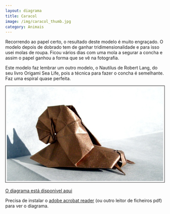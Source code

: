 ```yaml
---
layout: diagrama
title: Caracol
image: /img/caracol_thumb.jpg
category: Animais
---
```


Recorrendo ao papel certo, o resultado deste modelo é muito engraçado. O modelo depois de dobrado tem de ganhar tridimensionalidade e para isso usei molas de roupa. Ficou vários dias com uma mola a segurar a concha e assim o papel ganhou a forma que se vê na fotografia. 

Este modelo faz lembrar um outro modelo, o Nautilus de Robert Lang, do seu livro Origami Sea Life, pois a técnica para fazer o concha é semelhante. Faz uma espiral quase perfeita.

![Caracol](/img/caracol.jpg)

[O diagrama está disponivel aqui](/img/caracol.pdf)

Precisa de instalar o [adobe acrobat reader](http://get.adobe.com/br/reader/) (ou outro leitor de ficheiros pdf) para ver o diagrama.